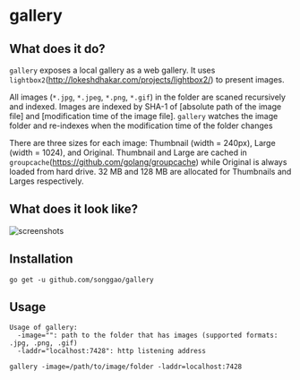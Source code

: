# gallery

## What does it do?
`gallery` exposes a local gallery as a web gallery. It uses `lightbox2`(http://lokeshdhakar.com/projects/lightbox2/) to present images.

All images (`*.jpg`, `*.jpeg`, `*.png`, `*.gif`) in the folder are scaned
recursively and indexed. Images are indexed by SHA-1 of [absolute path of the
image file] and [modification time of the image file]. `gallery` watches the
image folder and re-indexes when the modification time of the folder changes

There are three sizes for each image: Thumbnail (width = 240px), Large (width = 1024), and Original. Thumbnail and Large are cached in `groupcache`(https://github.com/golang/groupcache) while Original is always loaded from hard drive. 32 MB and 128 MB are allocated for Thumbnails and Larges respectively.

## What does it look like?
![screenshots](https://raw.github.com/songgao/gallery/master/contrib/screenshots.jpg)

## Installation
```
go get -u github.com/songgao/gallery
```

## Usage
```
Usage of gallery:
  -image="": path to the folder that has images (supported formats: .jpg, .png, .gif)
  -laddr="localhost:7428": http listening address
```

```
gallery -image=/path/to/image/folder -laddr=localhost:7428
```
